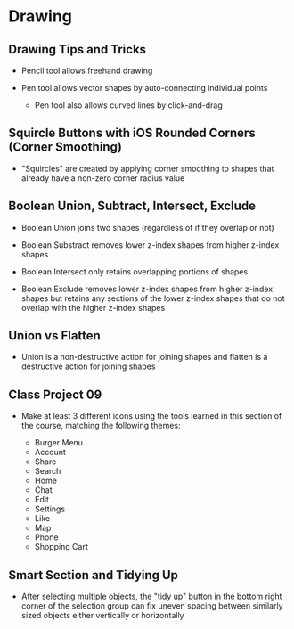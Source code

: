 # Drawing

## Drawing Tips and Tricks

- Pencil tool allows freehand drawing

- Pen tool allows vector shapes by auto-connecting individual points

    - Pen tool also allows curved lines by click-and-drag

## Squircle Buttons with iOS Rounded Corners (Corner Smoothing)

- "Squircles" are created by applying corner smoothing to shapes that already have a non-zero corner radius value

## Boolean Union, Subtract, Intersect, Exclude

- Boolean Union joins two shapes (regardless of if they overlap or not)

- Boolean Substract removes lower z-index shapes from higher z-index shapes

- Boolean Intersect only retains overlapping portions of shapes

- Boolean Exclude removes lower z-index shapes from higher z-index shapes but retains any sections of the lower z-index shapes that do not overlap with the higher z-index shapes

## Union vs Flatten

- Union is a non-destructive action for joining shapes and flatten is a destructive action for joining shapes

## Class Project 09

- Make at least 3 different icons using the tools learned in this section of the course, matching the following themes:

    - Burger Menu
    - Account
    - Share
    - Search
    - Home
    - Chat
    - Edit
    - Settings
    - Like
    - Map
    - Phone
    - Shopping Cart

## Smart Section and Tidying Up

- After selecting multiple objects, the "tidy up" button in the bottom right corner of the selection group can fix uneven spacing between similarly sized objects either vertically or horizontally